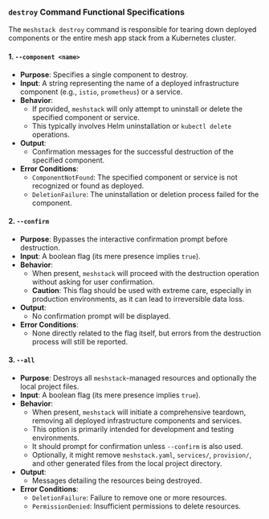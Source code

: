 ### `destroy` Command Functional Specifications

The `meshstack destroy` command is responsible for tearing down deployed components or the entire mesh app stack from a Kubernetes cluster.

#### 1. `--component <name>`

*   **Purpose**: Specifies a single component to destroy.
*   **Input**: A string representing the name of a deployed infrastructure component (e.g., `istio`, `prometheus`) or a service.
*   **Behavior**:
    *   If provided, `meshstack` will only attempt to uninstall or delete the specified component or service.
    *   This typically involves Helm uninstallation or `kubectl delete` operations.
*   **Output**:
    *   Confirmation messages for the successful destruction of the specified component.
*   **Error Conditions**:
    *   `ComponentNotFound`: The specified component or service is not recognized or found as deployed.
    *   `DeletionFailure`: The uninstallation or deletion process failed for the component.

#### 2. `--confirm`

*   **Purpose**: Bypasses the interactive confirmation prompt before destruction.
*   **Input**: A boolean flag (its mere presence implies `true`).
*   **Behavior**:
    *   When present, `meshstack` will proceed with the destruction operation without asking for user confirmation.
    *   **Caution**: This flag should be used with extreme care, especially in production environments, as it can lead to irreversible data loss.
*   **Output**:
    *   No confirmation prompt will be displayed.
*   **Error Conditions**:
    *   None directly related to the flag itself, but errors from the destruction process will still be reported.

#### 3. `--all`

*   **Purpose**: Destroys all `meshstack`-managed resources and optionally the local project files.
*   **Input**: A boolean flag (its mere presence implies `true`).
*   **Behavior**:
    *   When present, `meshstack` will initiate a comprehensive teardown, removing all deployed infrastructure components and services.
    *   This option is primarily intended for development and testing environments.
    *   It should prompt for confirmation unless `--confirm` is also used.
    *   Optionally, it might remove `meshstack.yaml`, `services/`, `provision/`, and other generated files from the local project directory.
*   **Output**:
    *   Messages detailing the resources being destroyed.
*   **Error Conditions**:
    *   `DeletionFailure`: Failure to remove one or more resources.
    *   `PermissionDenied`: Insufficient permissions to delete resources.
